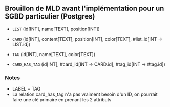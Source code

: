 ## Brouillon de MLD avant l'implémentation pour un SGBD particulier (Postgres)

- `LIST` (id[INT], name[TEXT], position[INT])

- `CARD` (id[INT], content[TEXT], position[INT], color[TEXT], #list_id[INT -> LIST.id])

- `TAG` (id[INT], name[TEXT], color[TEXT])

- `CARD_HAS_TAG` (id[INT], #card_id[INT -> CARD.id], #tag_id[INT -> #tag.id])





### Notes

- LABEL = TAG
- La relation card_has_tag n'a pas vraiment besoin d'un ID, on pourrait faire une clé primaire en prenant les 2 attributs
